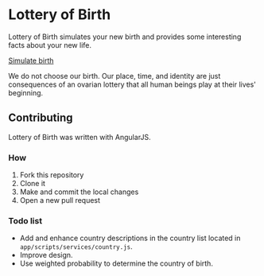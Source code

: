 # Lottery of Birth

Lottery of Birth simulates your new birth and provides some interesting facts about your new life.

[Simulate birth](https://lottery-of-birth.herokuapp.com/)

We do not choose our birth. Our place, time, and identity are just consequences of an ovarian lottery that all human beings play at their lives' beginning.


## Contributing

Lottery of Birth was written with AngularJS.

### How

1. Fork this repository
2. Clone it
3. Make and commit the local changes
4. Open a new pull request

### Todo list

* Add and enhance country descriptions in the country list located in `app/scripts/services/country.js`.
* Improve design.
* Use weighted probability to determine the country of birth.
